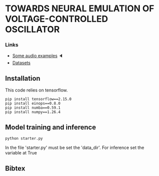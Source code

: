 # TOWARDS NEURAL EMULATION OF VOLTAGE-CONTROLLED OSCILLATOR

### Links
- [Some audio examples](https://riccardovib.github.io/NeuralOSC_pages/) 🔈
- [Datasets](https://zenodo.org/records/15196138)

## Installation
This code relies on tensorflow.
```
pip install tensorflow==2.15.0
pip install einops==0.8.0
pip install numba==0.59.1
pip install numpy==1.26.4
```

## Model training and inference
```
python starter.py
```
In the file 'starter.py' must be set the 'data_dir'. For inference set the variable at True


## Bibtex

```
